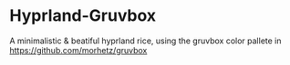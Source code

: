 # Hyprland-Gruvbox
A minimalistic &amp; beatiful hyprland rice, using the gruvbox color pallete in https://github.com/morhetz/gruvbox
